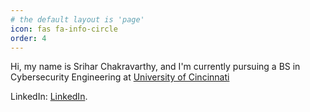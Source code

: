 ```yaml
---
# the default layout is 'page'
icon: fas fa-info-circle
order: 4
---
```


Hi, my name is Srihar Chakravarthy, and I'm currently pursuing a BS in Cybersecurity Engineering at [University of Cincinnati](https://www.uc.edu)


LinkedIn: [LinkedIn](https://www.linkedin.com/in/srihar-chakravarthy-369677206).
